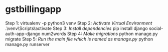 # gstbillingapp
Step 1:
virtualenv -p python3 venv
Step 2: *Activate Virtual Environment*
.\venv\Scripts\activate
Step 3: *Install dependencies*
pip install django social-auth-app-django num2words
Step 4: *Make migrations*
python manage.py migrate
Step 5: *Run the main file which is named as manage.py*
python manage.py runserver
